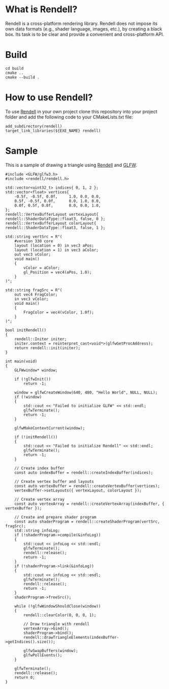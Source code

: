 # What is Rendell?

Rendell is a cross-platform rendering library. Rendell does not impose its own data formats (e.g., shader language, images, etc.), by creating a black box. Its task is to be clear and provide a convenient and cross-platform API.

# Build

```
cd build
cmake ..
cmake --build .
```

# How to use Rendell?

To use [Rendell](https://github.com/Soromytko/rendell) in your own project
clone this repository into your project folder and add the following code to your CMakeLists.txt file:

```
add_subdirectory(rendell)
target_link_libraries(${EXE_NAME} rendell)
```

# Sample

This is a sample of drawing a triangle using [Rendell](https://github.com/Soromytko/rendell) and [GLFW](https://github.com/glfw/glfw).

```
#include <GLFW/glfw3.h>
#include <rendell/rendell.h>

std::vector<uint32_t> indices{ 0, 1, 2 };
std::vector<float> vertices{
	-0.5f, -0.5f, 0.0f,		1.0, 0.0, 0.0,
	0.5f, -0.5f, 0.0f,		0.0, 1.0, 0.0,
	0.0f, 0.5f, 0.0f,		0.0, 0.0, 1.0,
};
rendell::VertexBufferLayout vertexLayout{ rendell::ShaderDataType::float3, false, 0 };
rendell::VertexBufferLayout colorLayout{ rendell::ShaderDataType::float3, false, 1 };

std::string vertSrc = R"(
	#version 330 core
	layout (location = 0) in vec3 aPos;
	layout (location = 1) in vec3 aColor;
	out vec3 vColor;
	void main()
	{
		vColor = aColor;
		gl_Position = vec4(aPos, 1.0);
	}
)";

std::string fragSrc = R"(
	out vec4 FragColor;
	in vec3 vColor;
	void main()
	{
		FragColor = vec4(vColor, 1.0f);
	}
)";

bool initRendell()
{
	rendell::Initer initer;
	initer.context = reinterpret_cast<void*>(glfwGetProcAddress);
	return rendell::init(initer);
}

int main(void)
{
	GLFWwindow* window;

	if (!glfwInit())
		return -1;

	window = glfwCreateWindow(640, 480, "Hello World", NULL, NULL);
	if (!window)
	{
		std::cout << "Failed to initialize GLFW" << std::endl;
		glfwTerminate();
		return -1;
	}

	glfwMakeContextCurrent(window);

	if (!initRendell())
	{
		std::cout << "Failed to initialize Rendell" << std::endl;
		glfwTerminate();
		return -1;
	}

	// Create index buffer
	const auto indexBuffer = rendell::createIndexBuffer(indices);

	// Create vertex buffer and layouts
	const auto vertexBuffer = rendell::createVertexBuffer(vertices);
	vertexBuffer->setLayouts({ vertexLayout, colorLayout });

	// Create vertex array
	const auto vertexArray = rendell::createVertexArray(indexBuffer, { vertexBuffer });

	// Create and prepare shader program
	const auto shaderProgram = rendell::createShaderProgram(vertSrc, fragSrc);
	std::string infoLog;
	if (!shaderProgram->compile(&infoLog))
	{
		std::cout << infoLog << std::endl;
		glfwTerminate();
		rendell::release();
		return -1;
	}
	if (!shaderProgram->link(&infoLog))
	{
		std::cout << infoLog << std::endl;
		glfwTerminate();
		rendell::release();
		return -1;
	}
	shaderProgram->freeSrc();

	while (!glfwWindowShouldClose(window))
	{
		rendell::clearColor(0, 0, 0, 1);

		// Draw triangle with rendell
		vertexArray->bind();
		shaderProgram->bind();
		rendell::drawTriangleElements(indexBuffer->getIndices().size());

		glfwSwapBuffers(window);
		glfwPollEvents();
	}

	glfwTerminate();
	rendell::release();
	return 0;
}
```